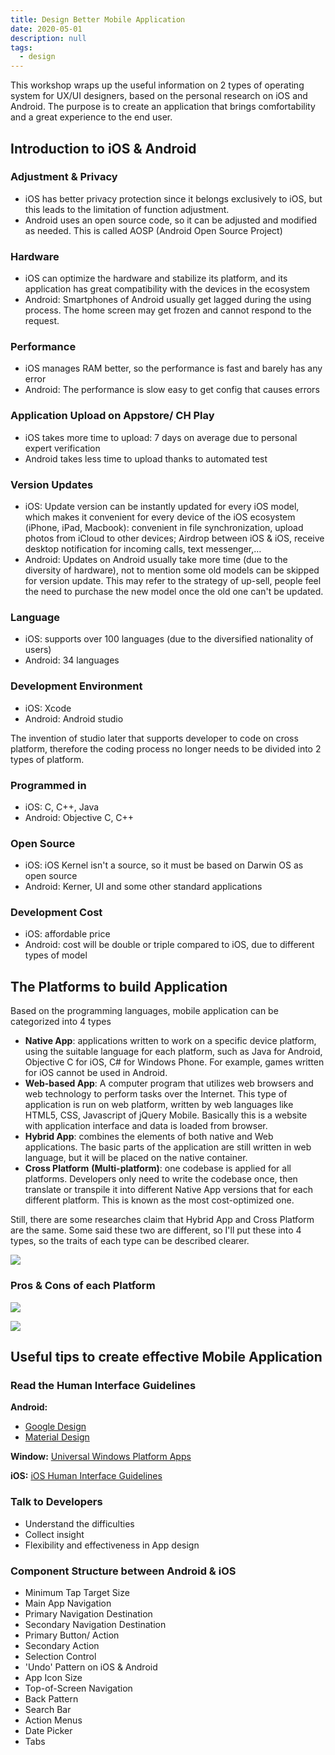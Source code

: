 ```yaml
---
title: Design Better Mobile Application
date: 2020-05-01
description: null
tags:
  - design
---
```


This workshop wraps up the useful information on 2 types of operating system for UX/UI designers, based on the personal research on iOS and Android. The purpose is to create an application that brings comfortability and a great experience to the end user.

## Introduction to iOS & Android

### Adjustment & Privacy

* iOS has better privacy protection since it belongs exclusively to iOS, but this leads to the limitation of function adjustment.
* Android uses an open source code, so it can be adjusted and modified as needed. This is called AOSP (Android Open Source Project)

### Hardware

* iOS can optimize the hardware and stabilize its platform, and its application has great compatibility with the devices in the ecosystem
* Android: Smartphones of Android usually get lagged during the using process. The home screen may get frozen and cannot respond to the request.

### Performance

* iOS manages RAM better, so the performance is fast and barely has any error
* Android: The performance is slow easy to get config that causes errors

### Application Upload on Appstore/ CH Play

* iOS takes more time to upload: 7 days on average due to personal expert verification
* Android takes less time to upload thanks to automated test

### Version Updates

* iOS: Update version can be instantly updated for every iOS model, which makes it convenient for every device of the iOS ecosystem (iPhone, iPad, Macbook): convenient in file synchronization, upload photos from iCloud to other devices; Airdrop between iOS & iOS, receive desktop notification for incoming calls, text messenger,…
* Android: Updates on Android usually take more time (due to the diversity of hardware), not to mention some old models can be skipped for version update. This may refer to the strategy of up-sell, people feel the need to purchase the new model once the old one can't be updated.

### Language

* iOS: supports over 100 languages (due to the diversified nationality of users)
* Android: 34 languages

### Development Environment

* iOS: Xcode
* Android: Android studio

The invention of studio later that supports developer to code on cross platform, therefore the coding process no longer needs to be divided into 2 types of platform.

### Programmed in

* iOS: C, C++, Java
* Android: Objective C, C++

### Open Source

* iOS: iOS Kernel isn't a source, so it must be based on Darwin OS as open source
* Android: Kerner, UI and some other standard applications

### Development Cost

* iOS: affordable price
* Android: cost will be double or triple compared to iOS, due to different types of model

## The Platforms to build Application

Based on the programming languages, mobile application can be categorized into 4 types

* **Native App**: applications written to work on a specific device platform, using the suitable language for each platform, such as Java for Android, Objective C for iOS, C# for Windows Phone. For example, games written for iOS cannot be used in Android.
* **Web-based App**: A computer program that utilizes web browsers and web technology to perform tasks over the Internet. This type of application is run on web platform, written by web languages like HTML5, CSS, Javascript of jQuery Mobile. Basically this is a website with application interface and data is loaded from browser.
* **Hybrid App**: combines the elements of both native and Web applications. The basic parts of the application are still written in web language, but it will be placed on the native container.
* **Cross Platform** **(Multi-platform)**: one codebase is applied for all platforms. Developers only need to write the codebase once, then translate or transpile it into different Native App versions that for each different platform. This is known as the most cost-optimized one.

Still, there are some researches claim that Hybrid App and Cross Platform are the same. Some said these two are different, so I'll put these into 4 types, so the traits of each type can be described clearer.

![](assets/design-better-mobile-application_56fa2f8d701c84b46a715ca629e77f27_md5.webp)

### Pros & Cons of each Platform

![](assets/design-better-mobile-application_7c641059d4d0fad9e7fd2c85c45edbaa_md5.webp)

![](assets/design-better-mobile-application_3db029547cf3f0df87733d42e499f2b5_md5.webp)

## Useful tips to create effective Mobile Application

### Read the Human Interface Guidelines

**Android:**

* [Google Design](https://design.google/resources/)
* [Material Design](https://material.io/design/introduction#goals)

**Window:** [Universal Windows Platform Apps](https://docs.microsoft.com/en-us/windows/win32/uxguide/how-to-design-desktop-ux)

**iOS:** [iOS Human Interface Guidelines](https://developer.apple.com/design/human-interface-guidelines/ios/overview/themes/)

### Talk to Developers

* Understand the difficulties
* Collect insight
* Flexibility and effectiveness in App design

### Component Structure between Android & iOS

* Minimum Tap Target Size
* Main App Navigation
* Primary Navigation Destination
* Secondary Navigation Destination
* Primary Button/ Action
* Secondary Action
* Selection Control
* 'Undo' Pattern on iOS & Android
* App Icon Size
* Top-of-Screen Navigation
* Back Pattern
* Search Bar
* Action Menus
* Date Picker
* Tabs

